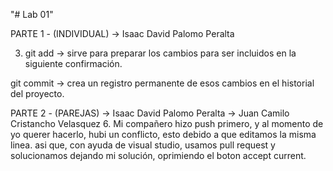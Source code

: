 "# Lab 01"  

PARTE 1 - (INDIVIDUAL) -> Isaac David Palomo Peralta

3. git add -> sirve para preparar los cambios para ser incluidos en la siguiente confirmación.

git commit -> crea un registro permanente de esos cambios en el historial del proyecto.


PARTE 2 - (PAREJAS) 
    -> Isaac David Palomo Peralta
    -> Juan Camilo Cristancho Velasquez
6. Mi compañero hizo push primero, y al momento de yo querer hacerlo, hubi un conflicto, esto debido a que editamos la misma linea. asi que, con ayuda de visual studio, usamos pull request y solucionamos dejando mi solución, oprimiendo el boton accept current.